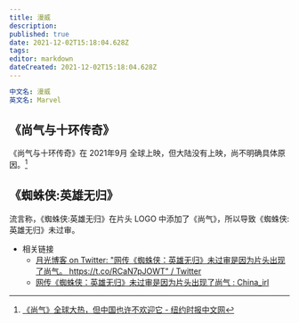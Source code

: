 ```yaml
---
title: 漫威
description: 
published: true
date: 2021-12-02T15:18:04.628Z
tags: 
editor: markdown
dateCreated: 2021-12-02T15:18:04.628Z
---
```


```YAML
中文名: 漫威
英文名: Marvel
```

## 《尚气与十环传奇》

《尚气与十环传奇》在 2021年9月 全球上映，但大陆没有上映，尚不明确具体原因。[^4191]

[^4191]: [《尚气》全球大热，但中国也许不欢迎它 - 纽约时报中文网](https://web.archive.org/web/20211105141916/https://cn.nytimes.com/culture/20210923/shang-chi-china-marvel/)

<!--
+ [Simu Liu (刘思慕) on Twitter: "I think countries that try to censor and cover up dissenting ideas rather than face them and deal with them are out of touch with reality."](https://web.archive.org/web/20211008054233/https://twitter.com/SimuLiu/status/708399965463302145)
+ [美媒：这部美国电影若无法在中国上映，影响会很大！ - 环球时报](https://web.archive.org/web/20211006024240/https://mp.weixin.qq.com/s/8FPGvFX2nYZB6M9tVVu-4g)
-->

## 《蜘蛛侠:英雄无归》

流言称，《蜘蛛侠:英雄无归》在片头 LOGO 中添加了《尚气》，所以导致《蜘蛛侠:英雄无归》未过审。

+ 相关链接
  + [月光博客 on Twitter: "网传《蜘蛛侠：英雄无归》未过审是因为片头出现了尚气。 https://t.co/RCaN7pJOWT" / Twitter](https://web.archive.org/web/20211202033546/https://twitter.com/williamlong/status/1465945924128034818)
  + [网传《蜘蛛侠：英雄无归》未过审是因为片头出现了尚气 : China_irl](https://web.archive.org/web/20211202072213/https://old.reddit.com/r/China_irl/comments/r65cds/网传蜘蛛侠英雄无归未过审是因为片头出现了尚气/)
